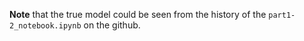 **Note** that the true model could be seen from the history of the `part1-2_notebook.ipynb` on the github. 
